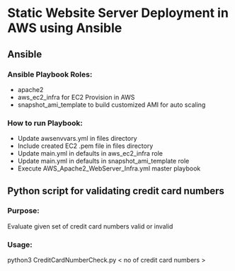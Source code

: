 # Static Website Server Deployment in AWS using Ansible

## Ansible

### Ansible Playbook Roles:
  - apache2
  - aws_ec2_infra for EC2 Provision in AWS
  - snapshot_ami_template to build customized AMI for auto scaling

### How to run Playbook:
  - Update awsenvvars.yml in files directory
  - Include created EC2 .pem file in files directory
  - Update main.yml in defaults in aws_ec2_infra role
  - Update main.yml in defaults in snapshot_ami_template role
  - Execute AWS_Apache2_WebServer_Infra.yml master playbook

## Python script for validating credit card numbers

### Purpose:

  Evaluate given set of credit card numbers valid or invalid

### Usage:

  python3 CreditCardNumberCheck.py &lt; no of credit card numbers &gt;
